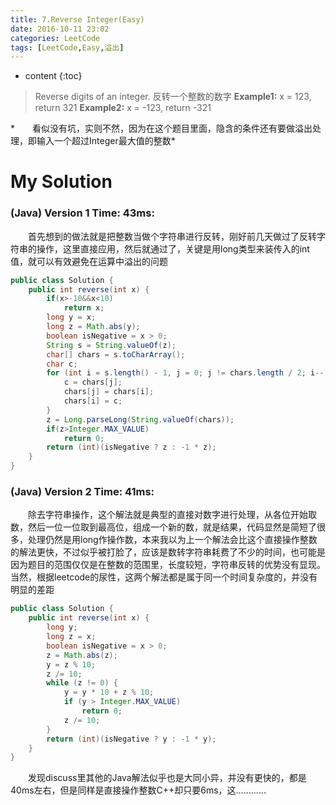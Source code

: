 ```yaml
---
title: 7.Reverse Integer(Easy)
date: 2016-10-11 23:02
categories: LeetCode
tags: [LeetCode,Easy,溢出]
---
```


* content
{:toc}


>Reverse digits of an integer.
反转一个整数的数字
**Example1:** x = 123, return 321
**Example2:** x = -123, return -321

*　　看似没有坑，实则不然，因为在这个题目里面，隐含的条件还有要做溢出处理，即输入一个超过Integer最大值的整数*

# My Solution
### (Java) Version 1  Time: 43ms:
　　首先想到的做法就是把整数当做个字符串进行反转，刚好前几天做过了反转字符串的操作，这里直接应用，然后就通过了，关键是用long类型来装传入的int值，就可以有效避免在运算中溢出的问题
```java
public class Solution {
    public int reverse(int x) {
        if(x>-10&&x<10)
            return x;
        long y = x;
        long z = Math.abs(y);
        boolean isNegative = x > 0;
        String s = String.valueOf(z);
        char[] chars = s.toCharArray();
        char c;
        for (int i = s.length() - 1, j = 0; j != chars.length / 2; i--, j++) {
            c = chars[j];
            chars[j] = chars[i];
            chars[i] = c;
        }
        z = Long.parseLong(String.valueOf(chars));
        if(z>Integer.MAX_VALUE)
            return 0;
        return (int)(isNegative ? z : -1 * z);
    }
}
```
### (Java) Version 2  Time: 41ms:
　　除去字符串操作，这个解法就是典型的直接对数字进行处理，从各位开始取数，然后一位一位取到最高位，组成一个新的数，就是结果，代码显然是简短了很多，处理仍然是用long作操作数，本来我以为上一个解法会比这个直接操作整数的解法更快，不过似乎被打脸了，应该是数转字符串耗费了不少的时间，也可能是因为题目的范围仅仅是在整数的范围里，长度较短，字符串反转的优势没有显现。当然，根据leetcode的尿性，这两个解法都是属于同一个时间复杂度的，并没有明显的差距
```java
public class Solution {
    public int reverse(int x) {
        long y;
        long z = x;
        boolean isNegative = x > 0;
        z = Math.abs(z);
        y = z % 10;
        z /= 10;
        while (z != 0) {
            y = y * 10 + z % 10;
            if (y > Integer.MAX_VALUE)
                return 0;
            z /= 10;
        }
        return (int)(isNegative ? y : -1 * y);
    }
}
```

　　发现discuss里其他的Java解法似乎也是大同小异，并没有更快的，都是40ms左右，但是同样是直接操作整数C++却只要6ms，这…………